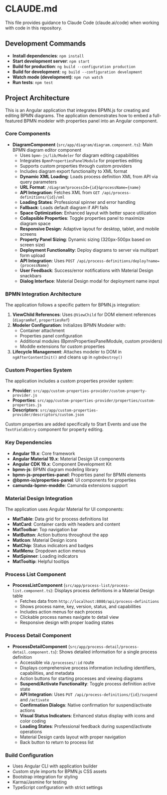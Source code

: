 # CLAUDE.md

This file provides guidance to Claude Code (claude.ai/code) when working with code in this repository.

## Development Commands

- **Install dependencies**: `npm install`
- **Start development server**: `npm start`
- **Build for production**: `ng build --configuration production`
- **Build for development**: `ng build --configuration development`
- **Watch mode (development)**: `npm run watch`
- **Run tests**: `npm test`

## Project Architecture

This is an Angular application that integrates BPMN.js for creating and editing BPMN diagrams. The application demonstrates how to embed a full-featured BPMN modeler with properties panel into an Angular component.

### Core Components

- **DiagramComponent** (`src/app/diagram/diagram.component.ts`): Main BPMN diagram editor component
  - Uses `bpmn-js/lib/Modeler` for diagram editing capabilities
  - Integrates `BpmnPropertiesPanelModule` for properties editing
  - Supports custom properties through custom providers
  - Includes diagram export functionality to XML format
  - **Dynamic XML Loading**: Loads process definition XML from API via query parameters
  - **URL Format**: `/diagram?processId={id}&processName={name}`
  - **API Integration**: Fetches XML from `GET /api/process-definitions/{id}/xml`
  - **Loading States**: Professional spinner and error handling
  - **Fallback**: Loads default diagram if API fails
  - **Space Optimization**: Enhanced layout with better space utilization
  - **Collapsible Properties**: Toggle properties panel to maximize diagram space
  - **Responsive Design**: Adaptive layout for desktop, tablet, and mobile screens
  - **Property Panel Sizing**: Dynamic sizing (320px-500px based on screen size)
  - **Deployment Functionality**: Deploy diagrams to server via multipart form upload
  - **API Integration**: Uses `POST /api/process-definitions/deploy?name={processName}`
  - **User Feedback**: Success/error notifications with Material Design snackbars
  - **Dialog Interface**: Material Design modal for deployment name input

### BPMN Integration Architecture

The application follows a specific pattern for BPMN.js integration:

1. **ViewChild References**: Uses `@ViewChild` for DOM element references (`diagramRef`, `propertiesRef`)
2. **Modeler Configuration**: Initializes BPMN Modeler with:
   - Container attachment
   - Properties panel configuration
   - Additional modules (BpmnPropertiesPanelModule, custom providers)
   - Moddle extensions for custom properties
3. **Lifecycle Management**: Attaches modeler to DOM in `ngAfterContentInit()` and cleans up in `ngOnDestroy()`

### Custom Properties System

The application includes a custom properties provider system:

- **Provider**: `src/app/custom-properties-provider/custom-property-provider.js`
- **Properties**: `src/app/custom-properties-provider/properties/custom-properties.js`
- **Descriptors**: `src/app/custom-properties-provider/descriptors/custom.json`

Custom properties are added specifically to Start Events and use the `TextFieldEntry` component for property editing.

### Key Dependencies

- **Angular 19.x**: Core framework
- **Angular Material 19.x**: Material Design UI components
- **Angular CDK 19.x**: Component Development Kit
- **bpmn-js**: BPMN diagram modeling library
- **bpmn-js-properties-panel**: Properties panel for BPMN elements
- **@bpmn-io/properties-panel**: UI components for properties
- **camunda-bpmn-moddle**: Camunda extensions support

### Material Design Integration

The application uses Angular Material for UI components:

- **MatTable**: Data grid for process definitions list
- **MatCard**: Container cards with headers and content
- **MatToolbar**: Top navigation bar
- **MatButton**: Action buttons throughout the app
- **MatIcon**: Material Design icons
- **MatChip**: Status indicators and badges
- **MatMenu**: Dropdown action menus
- **MatSpinner**: Loading indicators
- **MatTooltip**: Helpful tooltips

### Process List Component

- **ProcessListComponent** (`src/app/process-list/process-list.component.ts`): Displays process definitions in a Material Design table
  - Fetches data from `http://localhost:8080/api/process-definitions`
  - Shows process name, key, version, status, and capabilities
  - Includes action menus for each process
  - Clickable process names navigate to detail view
  - Responsive design with proper loading states

### Process Detail Component

- **ProcessDetailComponent** (`src/app/process-detail/process-detail.component.ts`): Shows detailed information for a single process definition
  - Accessible via `/processes/:id` route
  - Displays comprehensive process information including identifiers, capabilities, and metadata
  - Action buttons for starting processes and viewing diagrams
  - **Suspend/Activate Functionality**: Toggle process definition active state
  - **API Integration**: Uses `PUT /api/process-definitions/{id}/suspend` and `/activate`
  - **Confirmation Dialogs**: Native confirmation for suspend/activate actions
  - **Visual Status Indicators**: Enhanced status display with icons and color coding
  - **Loading States**: Professional feedback during suspend/activate operations
  - Material Design cards layout with proper navigation
  - Back button to return to process list

### Build Configuration

- Uses Angular CLI with application builder
- Custom style imports for BPMN.js CSS assets
- Bootstrap integration for styling
- Karma/Jasmine for testing
- TypeScript configuration with strict settings